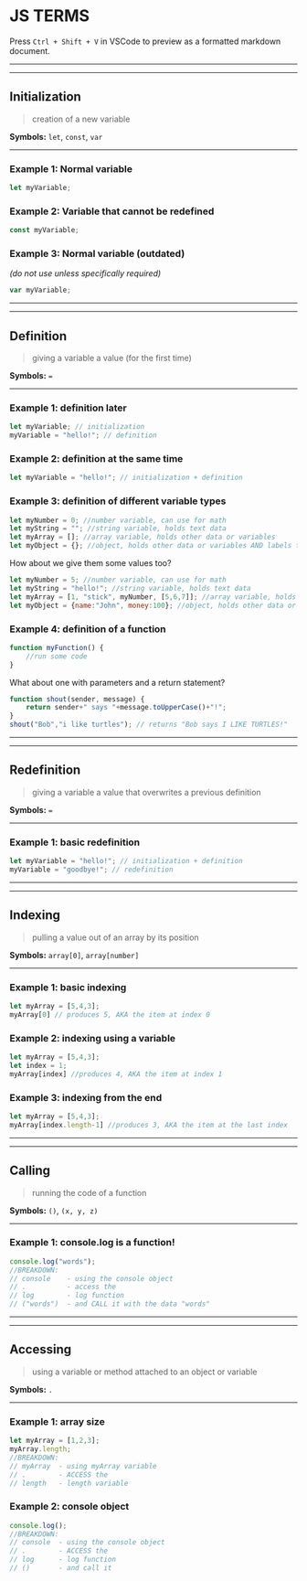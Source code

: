 # JS TERMS
Press `Ctrl + Shift + V` in VSCode to preview as a formatted markdown document.

---
---
## Initialization
> creation of a new variable

**Symbols:** `let`, `const`, `var`

---
### Example 1: Normal variable
```js
let myVariable;
```
### Example 2: Variable that cannot be redefined
```js
const myVariable;
```
### Example 3: Normal variable (outdated)
*(do not use unless specifically required)*
```js
var myVariable;
``` 

---
---
## Definition
> giving a variable a value (for the first time)

**Symbols:** `=`

---
### Example 1: definition later
```js
let myVariable; // initialization
myVariable = "hello!"; // definition
```
### Example 2: definition at the same time
```js
let myVariable = "hello!"; // initialization + definition
```
### Example 3: definition of different variable types
```js
let myNumber = 0; //number variable, can use for math
let myString = ""; //string variable, holds text data
let myArray = []; //array variable, holds other data or variables
let myObject = {}; //object, holds other data or variables AND labels them
```
How about we give them some values too?
```js
let myNumber = 5; //number variable, can use for math
let myString = "hello!"; //string variable, holds text data
let myArray = [1, "stick", myNumber, [5,6,7]]; //array variable, holds other data or variables
let myObject = {name:"John", money:100}; //object, holds other data or variables AND labels them
```
### Example 4: definition of a function
```js
function myFunction() {
    //run some code
}
```
What about one with parameters and a return statement?
```js
function shout(sender, message) {
    return sender+" says "+message.toUpperCase()+"!";
}
shout("Bob","i like turtles"); // returns "Bob says I LIKE TURTLES!"
```

---
---
## Redefinition
> giving a variable a value that overwrites a previous definition
    
**Symbols:** `=`

---
### Example 1: basic redefinition
```js
let myVariable = "hello!"; // initialization + definition
myVariable = "goodbye!"; // redefinition
```

---
---
## Indexing
> pulling a value out of an array by its position

**Symbols:** `array[0]`, `array[number]`

---
### Example 1: basic indexing
```js
let myArray = [5,4,3];
myArray[0] // produces 5, AKA the item at index 0
```
### Example 2: indexing using a variable
```js
let myArray = [5,4,3];
let index = 1;
myArray[index] //produces 4, AKA the item at index 1
```
### Example 3: indexing from the end
```js
let myArray = [5,4,3];
myArray[index.length-1] //produces 3, AKA the item at the last index
```

---
---
## Calling
> running the code of a function

**Symbols:** `()`, `(x, y, z)`

---
### Example 1: console.log is a function!
```js
console.log("words");
//BREAKDOWN:
// console    - using the console object
// .          - access the
// log        - log function
// ("words")  - and CALL it with the data "words"
```

---
---
## Accessing
> using a variable or method attached to an object or variable

**Symbols:** `.`

---
### Example 1: array size
```js
let myArray = [1,2,3];
myArray.length;
//BREAKDOWN:
// myArray  - using myArray variable
// .        - ACCESS the
// length   - length variable
```
### Example 2: console object
```js
console.log();
//BREAKDOWN:
// console  - using the console object
// .        - ACCESS the
// log      - log function
// ()       - and call it
``` 